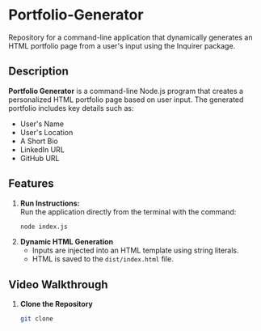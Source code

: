 # Portfolio-Generator

Repository for a command-line application that dynamically generates an HTML portfolio page from a user's input using the Inquirer package.

## Description

**Portfolio Generator** is a command-line Node.js program that creates a personalized HTML portfolio page based on user input. The generated portfolio includes key details such as:

- User's Name  
- User's Location  
- A Short Bio  
- LinkedIn URL  
- GitHub URL  

## Features

1. **Run Instructions:**  
   Run the application directly from the terminal with the command:
   ```bash
   node index.js

2. **Dynamic HTML Generation**
   - Inputs are injected into an HTML template using string literals.
   - HTML is saved to the `dist/index.html` file.

## Video Walkthrough

1. **Clone the Repository**
   ```bash
   git clone 

